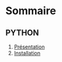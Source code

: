 # Sommaire

## PYTHON
1. [Présentation](/PYTHON/01-presentation.md)
1. [Installation](/PYTHON/02-installation.md)



